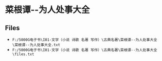 # 菜根谭--为人处事大全

## Files

- `F:/5000G电子书\I01-文学（小说 诗歌 名著 写作）\古典名著\菜根谭--为人处事大全\菜根谭--为人处事大全.txt`
- `F:/5000G电子书\I01-文学（小说 诗歌 名著 写作）\古典名著\菜根谭--为人处事大全\files.txt`
